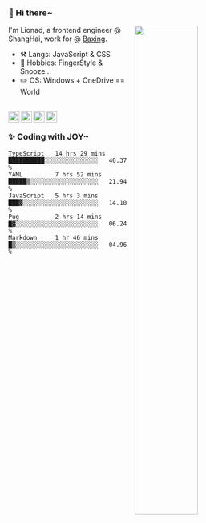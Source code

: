### 👋 Hi there~

[<img align="right" width="50%" src="https://github-readme-stats.vercel.app/api?username=Lionad-Morotar&show_icons=true">](https://metrics.lecoq.io/ouuan?template=classic)

I'm Lionad, a frontend engineer @ ShangHai, work for @ [Baxing](https://github.com/baixing).

- ⚒️ Langs: JavaScript & CSS
- 🎨 Hobbies: FingerStyle & Snooze...
- ✏️ OS: Windows + OneDrive == World

<br />

<a href="https://www.lionad.art">
  <img align="left" alt="lionad-art" width="22px" src="https://cdn.jsdelivr.net/npm/simple-icons@3.1.0/icons/wordpress.svg" />
</a>
<a href="#1806234223">
  <img align="left" alt="1806234223" width="22px" src="https://cdn.jsdelivr.net/npm/simple-icons@3.1.0/icons/tencentqq.svg" />
</a>
<a href="https://www.zhihu.com/people/Lionad">
  <img align="left" alt="132yse" width="22px" src="https://cdn.jsdelivr.net/npm/simple-icons@3.1.0/icons/zhihu.svg" />
</a>
<a href="https://github.com/Lionad-Morotar">
  <img align="left" alt="yisar" width="22px" src="https://cdn.jsdelivr.net/npm/simple-icons@3.1.0/icons/github.svg" />
</a>

<br />

### ✨ Coding with JOY~

<!--START_SECTION:waka-->
```text
TypeScript   14 hrs 29 mins  ██████████░░░░░░░░░░░░░░░   40.37 % 
YAML         7 hrs 52 mins   █████▒░░░░░░░░░░░░░░░░░░░   21.94 % 
JavaScript   5 hrs 3 mins    ███▓░░░░░░░░░░░░░░░░░░░░░   14.10 % 
Pug          2 hrs 14 mins   █▓░░░░░░░░░░░░░░░░░░░░░░░   06.24 % 
Markdown     1 hr 46 mins    █▒░░░░░░░░░░░░░░░░░░░░░░░   04.96 % 
```
<!--END_SECTION:waka-->
